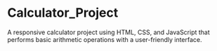 # Calculator_Project
A responsive calculator project using HTML, CSS, and JavaScript that performs basic arithmetic operations with a user-friendly interface.
